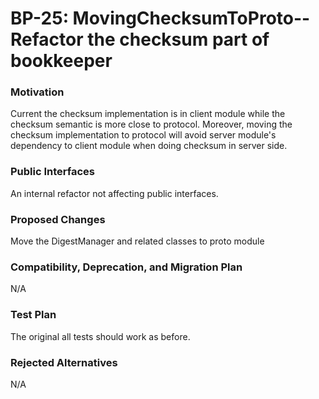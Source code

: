 # BP-25: MovingChecksumToProto--Refactor the checksum part of bookkeeper

### Motivation

Current the checksum implementation is in client module while the checksum semantic is more close to protocol. Moreover, moving the checksum implementation to protocol will avoid server module's dependency to client module when doing checksum in server side.

### Public Interfaces

An internal refactor not affecting public interfaces.

### Proposed Changes

Move the DigestManager and related classes to proto module

### Compatibility, Deprecation, and Migration Plan
N/A

### Test Plan
The original all tests should work as before.

### Rejected Alternatives
N/A
